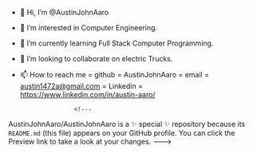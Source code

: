 - 👋 Hi, I’m @AustinJohnAaro
- 👀 I’m interested in Computer Engineering. 
- 🌱 I’m currently learning Full Stack Computer Programming.
- 💞️ I’m looking to collaborate on electric Trucks.
- 📫 How to reach me = github = AustinJohnAaro
                      = email = austin1472a@gmail.com
                      = Linkedin = https://www.linkedin.com/in/austin-aaro/ 
                      
                     <!---
AustinJohnAaro/AustinJohnAaro is a ✨ special ✨ repository because its `README.md` (this file) appears on your GitHub profile.
You can click the Preview link to take a look at your changes.
--->
